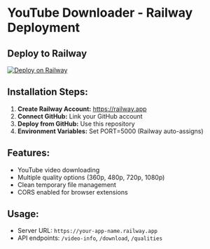 # YouTube Downloader - Railway Deployment

## Deploy to Railway

[![Deploy on Railway](https://railway.app/button.svg)](https://railway.app/template/railway-youtube-downloader)

## Installation Steps:

1. **Create Railway Account:** https://railway.app
2. **Connect GitHub:** Link your GitHub account
3. **Deploy from GitHub:** Use this repository
4. **Environment Variables:** Set PORT=5000 (Railway auto-assigns)

## Features:
- YouTube video downloading
- Multiple quality options (360p, 480p, 720p, 1080p)
- Clean temporary file management
- CORS enabled for browser extensions

## Usage:
- Server URL: `https://your-app-name.railway.app`
- API endpoints: `/video-info`, `/download`, `/qualities`
